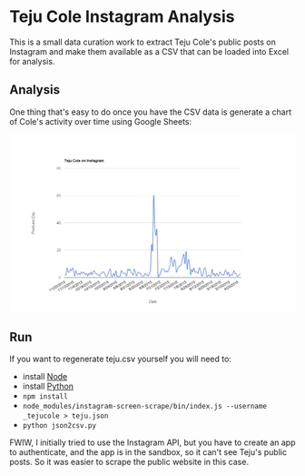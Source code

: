# Teju Cole Instagram Analysis

This is a small data curation work to extract Teju Cole's public posts
on Instagram and make them available as a CSV that can be loaded into
Excel for analysis.

## Analysis

One thing that's easy to do once you have the CSV data is generate a chart
of Cole's activity over time using Google Sheets:

![posts-per-day](https://raw.githubusercontent.com/edsu/teju-instagram/master/posts-per-day.png)

## Run

If you want to regenerate teju.csv yourself you will need to:

* install [Node]
* install [Python]
* `npm install`
* `node_modules/instagram-screen-scrape/bin/index.js --username _tejucole > teju.json` 
* `python json2csv.py`

FWIW, I initially tried to use the Instagram API, but you have to create an app to authenticate, and the app is in the sandbox, so it can't see Teju's public posts. So it was easier to scrape the public website in this case.

[Node]: http://nodejs.orgk
[Python]: http://python.org
